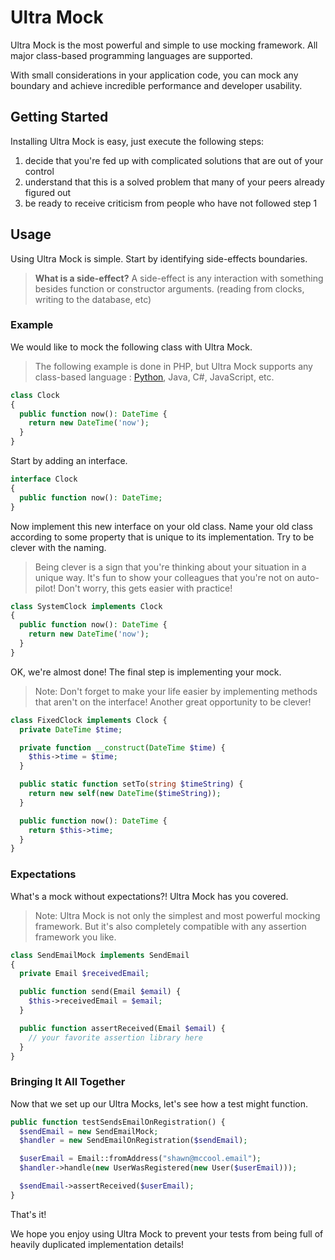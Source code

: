 # Ultra Mock

Ultra Mock is the most powerful and simple to use mocking framework. All major class-based programming languages are supported.

With small considerations in your application code, you can mock any boundary and achieve incredible performance and developer usability.

## Getting Started

Installing Ultra Mock is easy, just execute the following steps:

1. decide that you're fed up with complicated solutions that are out of your control
2. understand that this is a solved problem that many of your peers already figured out
3. be ready to receive criticism from people who have not followed step 1

## Usage

Using Ultra Mock is simple. Start by identifying side-effects boundaries.

> **What is a side-effect?** A side-effect is any interaction with something besides function or constructor arguments. (reading from clocks, writing to the database, etc)

### Example

We would like to mock the following class with Ultra Mock.

> The following example is done in PHP, but Ultra Mock supports any class-based language : [Python](PYTHON.md), Java, C#, JavaScript, etc.

```PHP
class Clock
{
  public function now(): DateTime {
    return new DateTime('now');
  }
}
```

Start by adding an interface.

```PHP
interface Clock
{
  public function now(): DateTime;
}

```

Now implement this new interface on your old class. Name your old class according to some property that is unique to its implementation. Try to be clever with the naming.

> Being clever is a sign that you're thinking about your situation in a unique way. It's fun to show your colleagues that you're not on auto-pilot! Don't worry, this gets easier with practice!

```PHP
class SystemClock implements Clock
{
  public function now(): DateTime {
    return new DateTime('now');
  }
}
```

OK, we're almost done! The final step is implementing your mock.

> Note: Don't forget to make your life easier by implementing methods that aren't on the interface! Another great opportunity to be clever!

```PHP
class FixedClock implements Clock {
  private DateTime $time;

  private function __construct(DateTime $time) {
    $this->time = $time;
  }

  public static function setTo(string $timeString) {
    return new self(new DateTime($timeString));
  }

  public function now(): DateTime {
    return $this->time;
  }
}
```

### Expectations

What's a mock without expectations?! Ultra Mock has you covered.

> Note: Ultra Mock is not only the simplest and most powerful mocking framework. But it's also completely compatible with any assertion framework you like.

```PHP
class SendEmailMock implements SendEmail
{
  private Email $receivedEmail;

  public function send(Email $email) {
    $this->receivedEmail = $email;
  }

  public function assertReceived(Email $email) {
    // your favorite assertion library here
  }
}
```

### Bringing It All Together

Now that we set up our Ultra Mocks, let's see how a test might function.

```PHP
public function testSendsEmailOnRegistration() {
  $sendEmail = new SendEmailMock;
  $handler = new SendEmailOnRegistration($sendEmail);

  $userEmail = Email::fromAddress("shawn@mccool.email");
  $handler->handle(new UserWasRegistered(new User($userEmail)));

  $sendEmail->assertReceived($userEmail);
}
```

That's it!

We hope you enjoy using Ultra Mock to prevent your tests from being full of heavily duplicated implementation details!
